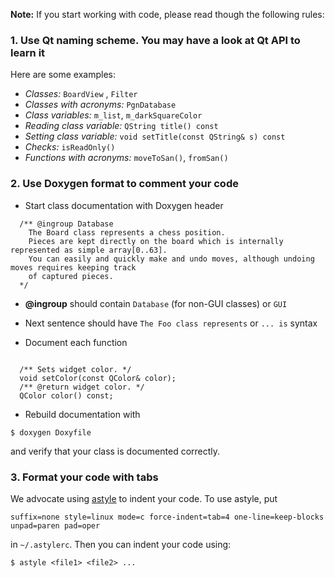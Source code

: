 **Note:** If you start working with code, please read though the following rules:

### 1. Use Qt naming scheme. You may have a look at Qt API to learn it
 
Here are some examples:

* _Classes:_ `BoardView` , `Filter`
* _Classes with acronyms:_ `PgnDatabase`
* _Class variables:_ `m_list`, `m_darkSquareColor`
* _Reading class variable:_ `QString title() const`
* _Setting class variable:_ `void setTitle(const QString& s) const`
* _Checks:_ `isReadOnly()`
* _Functions with acronyms:_ `moveToSan()`, `fromSan()`

### 2. Use Doxygen format to comment your code

* Start class documentation with Doxygen header

```
  /** @ingroup Database
    The Board class represents a chess position.
    Pieces are kept directly on the board which is internally represented as simple array[0..63].
    You can easily and quickly make and undo moves, although undoing moves requires keeping track
    of captured pieces.
  */
```

  * **@ingroup** should contain `Database` (for non-GUI classes) or `GUI`
  * Next sentence should have `The Foo class represents` or `... is` syntax
  
* Document each function 
```

  /** Sets widget color. */ 
  void setColor(const QColor& color);
  /** @return widget color. */ 
  QColor color() const;
```
  
* Rebuild documentation with 

`$ doxygen Doxyfile`

and verify that your class is documented correctly.

### 3. Format your code with tabs

We advocate using [astyle](http://astyle.sourceforge.net) to indent your code. To use astyle, put

`
suffix=none style=linux mode=c force-indent=tab=4 one-line=keep-blocks unpad=paren pad=oper
`

in `~/.astylerc`.  Then you can indent your code using: 

`
$ astyle <file1> <file2> ...
`
